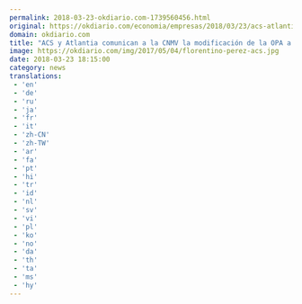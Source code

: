 ```yaml
---
permalink: 2018-03-23-okdiario.com-1739560456.html
original: https://okdiario.com/economia/empresas/2018/03/23/acs-atlantia-comunican-cnmv-modificacion-opa-sobre-abertis-2013666
domain: okdiario.com
title: "ACS y Atlantia comunican a la CNMV la modificación de la OPA a Abertis"
image: https://okdiario.com/img/2017/05/04/florentino-perez-acs.jpg
date: 2018-03-23 18:15:00
category: news
translations: 
 - 'en'
 - 'de'
 - 'ru'
 - 'ja'
 - 'fr'
 - 'it'
 - 'zh-CN'
 - 'zh-TW'
 - 'ar'
 - 'fa'
 - 'pt'
 - 'hi'
 - 'tr'
 - 'id'
 - 'nl'
 - 'sv'
 - 'vi'
 - 'pl'
 - 'ko'
 - 'no'
 - 'da'
 - 'th'
 - 'ta'
 - 'ms'
 - 'hy'
---
```


